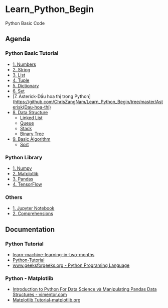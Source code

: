 # Learn_Python_Begin
Python Basic Code

## Agenda
   ### Python Basic Tutorial
   - [1. Numbers](https://github.com/ChrisZangNam/Learn_Python_Begin/tree/master/Numbers)
   - [2. String](https://github.com/ChrisZangNam/Learn_Python_Begin/tree/master/String)
   - [3. List](https://github.com/ChrisZangNam/Learn_Python_Begin/tree/master/List)
   - [4. Tuple](https://github.com/ChrisZangNam/Learn_Python_Begin/tree/master/Tuple)
   - [5. Dictionary](https://github.com/ChrisZangNam/Learn_Python_Begin/tree/master/Dictionary)
   - [6. Set](https://github.com/ChrisZangNam/Learn_Python_Begin/tree/master/Set)
   - [7. Asterick-Dấu hoa thị trong Python](https://github.com/ChrisZangNam/Learn_Python_Begin/tree/master/Asterisk(Dau-hoa-thi)
   - [8. Data Structure]()
     * [Linked List](https://github.com/ChrisZangNam/Learn_Python_Begin/tree/master/Linked-List)
     * [Queue](https://github.com/ChrisZangNam/Learn_Python_Begin/tree/master/Queue)
     * [Stack](https://github.com/ChrisZangNam/Learn_Python_Begin/tree/master/Stack)
     * [Binary Tree](https://github.com/ChrisZangNam/Learn_Python_Begin/tree/master/Binary-Tree)
   - [9. Basic Algorithm]()
     * [Sort](https://github.com/ChrisZangNam/Learn_Python_Begin/tree/master/Algorithm/Sort)

   ### Python Library
   - [1. Numpy](https://github.com/ChrisZangNam/Learn_Python_Begin/tree/master/Numpy)
   - [2. Matplotlib](https://github.com/ChrisZangNam/Learn_Python_Begin/tree/master/Matplotlib)
   - [3. Pandas](https://github.com/ChrisZangNam/Learn_Python_Begin/tree/master/Pandas)
   - [4. TensorFlow](https://github.com/ChrisZangNam/Learn_Python_Begin/tree/master/TensorFlow)
   
   ### Others
   - [1. Jupyter Notebook](https://github.com/ChrisZangNam/Learn_Python_Begin/tree/master/Jupyter-Notebook)
   - [2. Comprehensions](https://github.com/ChrisZangNam/Learn_Python_Begin/tree/master/Comprehensions)

## Documentation
  
  ### Python Tutorial
 -    [learn-machine-learning-in-two-months](https://github.com/bangoc123/learn-machine-learning-in-two-months)
 -    [Python-Tutorial](https://www.tutorialspoint.com/python/index.htm)
 -    [www.geeksforgeeks.org - Python Programing Language](https://www.geeksforgeeks.org/python-programming-language/)
  
  
  ### Python - Matplotlib
  -   [Introduction to Python For Data Science và Manipulating Pandas Data Structures - vimentor.com](https://vimentor.com/vi/lesson/1-mo-dau-2)
  -   [Matplotlib Tutorial-matplotlib.org](https://matplotlib.org/tutorials/index.html)

